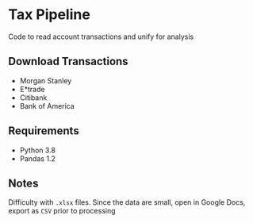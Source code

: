 # Tax Pipeline
Code to read account transactions and unify for analysis

## Download Transactions
- Morgan Stanley
- E*trade
- Citibank
- Bank of America

## Requirements
- Python 3.8
- Pandas 1.2

## Notes
Difficulty with `.xlsx` files.
Since the data are small, open in Google Docs, export as `CSV`
  prior to processing